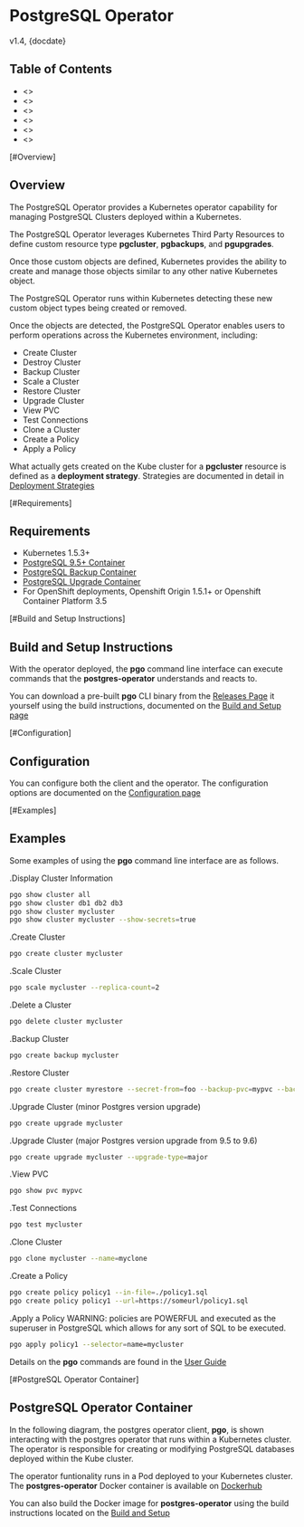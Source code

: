 # PostgreSQL Operator
v1.4, {docdate}

## Table of Contents

* <<Overview>>
* <<Requirements>>
* <<Build and Setup Instructions>>
* <<Configuration>>
* <<Examples>>
* <<PostgreSQL Operator Container>>

[#Overview]
## Overview

The PostgreSQL Operator provides a Kubernetes operator capability for managing PostgreSQL Clusters deployed within a Kubernetes.


The PostgreSQL Operator leverages Kubernetes Third Party Resources to define custom resource type **pgcluster**, **pgbackups**, and **pgupgrades**.

Once those custom objects are defined, Kubernetes provides the ability to create and manage those objects similar to any other native Kubernetes object.

The PostgreSQL Operator runs within Kubernetes detecting these new custom object types being created or removed.

Once the objects are detected, the PostgreSQL Operator enables users to perform operations across the Kubernetes environment, including:

* Create Cluster
* Destroy Cluster
* Backup Cluster
* Scale a Cluster
* Restore Cluster
* Upgrade Cluster
* View PVC
* Test Connections
* Clone a Cluster
* Create a Policy
* Apply a Policy

What actually gets created on the Kube cluster for a
**pgcluster** resource is defined as a **deployment strategy**.  Strategies
are documented in detail in [Deployment Strategies](./docs/strategies.asciidoc)

[#Requirements]
## Requirements

* Kubernetes 1.5.3+
* [PostgreSQL 9.5+ Container](https://hub.docker.com/r/crunchydata/crunchy-postgres/)
* [PostgreSQL Backup Container](https://hub.docker.com/r/crunchydata/crunchy-backup/)
* [PostgreSQL Upgrade Container](https://hub.docker.com/r/crunchydata/crunchy-upgrade/)
* For OpenShift deployments, Openshift Origin 1.5.1+ or Openshift Container Platform 3.5

[#Build and Setup Instructions]
## Build and Setup Instructions

With the operator deployed, the **pgo** command line
interface can execute commands that the **postgres-operator** understands
and reacts to.

You can download a pre-built **pgo** CLI binary from
the [Releases Page](https://github.com/CrunchyData/postgres-operator/releases)
it yourself using the build instructions, documented on the [Build and Setup page](./docs/build.asciidoc)

[#Configuration]
## Configuration

You can configure both the client and the operator.  The
configuration options are documented on the [Configuration page](./docs/config.asciidoc)

[#Examples]
## Examples

Some examples of using the **pgo** command line interface are as follows.

.Display Cluster Information
```bash
pgo show cluster all
pgo show cluster db1 db2 db3
pgo show cluster mycluster
pgo show cluster mycluster --show-secrets=true
```

.Create Cluster
```bash
pgo create cluster mycluster
```

.Scale Cluster
```bash
pgo scale mycluster --replica-count=2
```

.Delete a Cluster
```bash
pgo delete cluster mycluster
```

.Backup Cluster
```bash
pgo create backup mycluster
```

.Restore Cluster
```bash
pgo create cluster myrestore --secret-from=foo --backup-pvc=mypvc --backup-path=foo-backups/2017-03-21-15-57-21
```

.Upgrade Cluster (minor Postgres version upgrade)
```bash
pgo create upgrade mycluster
```

.Upgrade Cluster (major Postgres version upgrade from 9.5 to 9.6)
```bash
pgo create upgrade mycluster --upgrade-type=major
```

.View PVC
```bash
pgo show pvc mypvc
```

.Test Connections
```bash
pgo test mycluster
```

.Clone Cluster
```bash
pgo clone mycluster --name=myclone
```

.Create a Policy
```bash
pgo create policy policy1 --in-file=./policy1.sql
pgo create policy policy1 --url=https://someurl/policy1.sql
```

.Apply a Policy
WARNING:  policies are POWERFUL and executed as the superuser in PostgreSQL
which allows for any sort of SQL to be executed.
```bash
pgo apply policy1 --selector=name=mycluster
```

Details on the **pgo** commands are found in the 
[User Guide](./docs/user-guide.asciidoc)

[#PostgreSQL Operator Container]
## PostgreSQL Operator Container

In the following diagram, the postgres operator client, **pgo**, is
shown interacting with the postgres operator that runs within
a Kubernetes cluster.  The operator is responsible for creating
or modifying PostgreSQL databases deployed within the Kube cluster.

[diagram]: ./docs/operator-diagram.png

The operator funtionality runs in a Pod deployed to your
Kubernetes cluster.  The **postgres-operator** Docker container
is available on [Dockerhub](https://hub.docker.com/r/crunchydata/postgres-operator/)

You can also build the Docker image for **postgres-operator** using
the build instructions located on the [Build and Setup](./docs/build.asciidoc)
